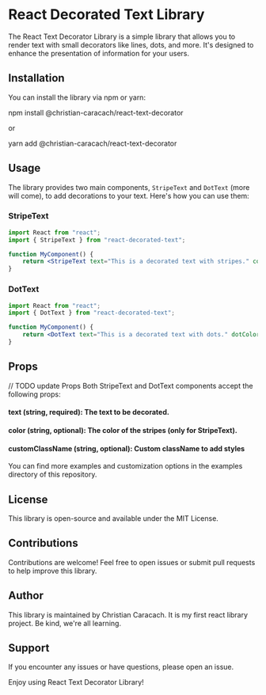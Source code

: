# React Decorated Text Library

The React Text Decorator Library is a simple library that allows you to render text with small decorators like lines, dots, and more. It's designed to enhance the presentation of information for your users.

## Installation

You can install the library via npm or yarn:

npm install @christian-caracach/react-text-decorator

or

yarn add @christian-caracach/react-text-decorator

## Usage

The library provides two main components, `StripeText` and `DotText` (more will come), to add decorations to your text. Here's how you can use them:

### StripeText

```jsx
import React from "react";
import { StripeText } from "react-decorated-text";

function MyComponent() {
	return <StripeText text="This is a decorated text with stripes." color="primary" />;
}
```

### DotText

```jsx
import React from "react";
import { DotText } from "react-decorated-text";

function MyComponent() {
	return <DotText text="This is a decorated text with dots." dotColor="error" />;
}
```

## Props

// TODO update Props
Both StripeText and DotText components accept the following props:

#### text (string, required): The text to be decorated.

#### color (string, optional): The color of the stripes (only for StripeText).

#### customClassName (string, optional): Custom className to add styles

You can find more examples and customization options in the examples directory of this repository.

## License

This library is open-source and available under the MIT License.

## Contributions

Contributions are welcome! Feel free to open issues or submit pull requests to help improve this library.

## Author

This library is maintained by Christian Caracach. It is my first react library project. Be kind, we're all learning.

## Support

If you encounter any issues or have questions, please open an issue.

Enjoy using React Text Decorator Library!
